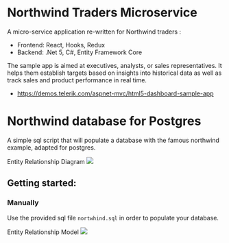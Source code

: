 # Northwind Traders Microservice
A micro-service application re-written for Northwind traders :
* Frontend: React, Hooks, Redux 
* Backend: .Net 5, C#, Entity Framework Core

The sample app is aimed at executives, analysts, or sales representatives. It helps them establish targets based on insights into historical data as well as track sales and product performance in real time.
* https://demos.telerik.com/aspnet-mvc/html5-dashboard-sample-app

# Northwind database for Postgres

A simple sql script that will populate a database with the famous northwind example, adapted for postgres.

Entity Relationship Diagram
<img src=ER.png />

## Getting started:

### Manually

Use the provided sql file `nortwhind.sql` in order to populate your database.

Entity Relationship Model
<img src=ER.png />

